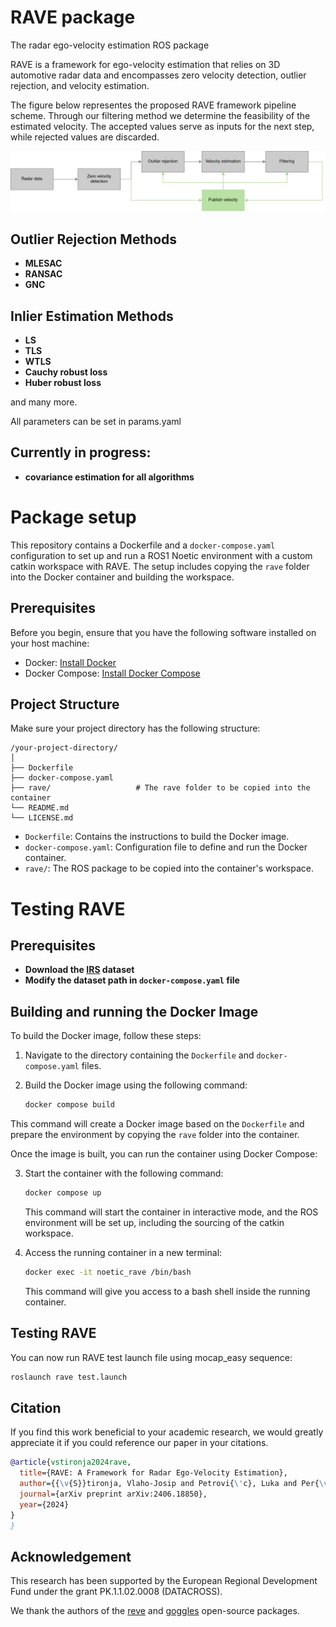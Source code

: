 # RAVE package
The radar ego-velocity estimation ROS package


RAVE is  a framework for ego-velocity estimation that relies on 3D automotive radar data and encompasses zero velocity detection, outlier rejection, and velocity estimation.


The figure below representes the proposed RAVE framework pipeline scheme. Through our filtering method we determine the feasibility of the estimated velocity. The accepted values serve as inputs for the next step, while rejected values are discarded.

<img src="rave.png" width="800"/>



## Outlier Rejection Methods
- **MLESAC**
- **RANSAC**
- **GNC**

## Inlier Estimation Methods
- **LS**
- **TLS**
- **WTLS**
- **Cauchy robust loss**
- **Huber robust loss**

and many more. 

All parameters can be set in params.yaml 

## Currently in progress:
- **covariance estimation for all algorithms**



# Package setup

This repository contains a Dockerfile and a `docker-compose.yaml` configuration to set up and run a ROS1 Noetic environment with a custom catkin workspace with RAVE. The setup includes copying the `rave` folder into the Docker container and building the workspace.

## Prerequisites

Before you begin, ensure that you have the following software installed on your host machine:

- Docker: [Install Docker](https://docs.docker.com/get-docker/)
- Docker Compose: [Install Docker Compose](https://docs.docker.com/compose/install/)


## Project Structure

Make sure your project directory has the following structure:

```
/your-project-directory/
│
├── Dockerfile
├── docker-compose.yaml
├── rave/                   # The rave folder to be copied into the container
└── README.md
└── LICENSE.md
```

- `Dockerfile`: Contains the instructions to build the Docker image.
- `docker-compose.yaml`: Configuration file to define and run the Docker container.
- `rave/`: The ROS package to be copied into the container's workspace.


# Testing RAVE

## Prerequisites
- **Download the [IRS](https://christopherdoer.github.io/datasets/irs_rtvi_datasets_iros2021) dataset**
- **Modify the dataset path in `docker-compose.yaml` file**


## Building and running the Docker Image

To build the Docker image, follow these steps:

1. Navigate to the directory containing the `Dockerfile` and `docker-compose.yaml` files.

2. Build the Docker image using the following command:

   ```bash
   docker compose build
   ```

This command will create a Docker image based on the `Dockerfile` and prepare the environment by copying the `rave` folder into the container.


Once the image is built, you can run the container using Docker Compose:

3. Start the container with the following command:

   ```bash
   docker compose up
   ```

   This command will start the container in interactive mode, and the ROS environment will be set up, including the sourcing of the catkin workspace.

4. Access the running container in a new terminal:

   ```bash
   docker exec -it noetic_rave /bin/bash
   ```

   This command will give you access to a bash shell inside the running container.

## Testing RAVE


   You can now run RAVE test launch file using mocap_easy sequence:

   ```bash
   roslaunch rave test.launch
   ```



## Citation
If you find this work beneficial to your academic research, we would greatly appreciate it if you could reference our paper in your citations.
```bibtex
@article{vstironja2024rave,
  title={RAVE: A Framework for Radar Ego-Velocity Estimation},
  author={{\v{S}}tironja, Vlaho-Josip and Petrovi{\'c}, Luka and Per{\v{s}}i{\'c}, Juraj and Markovi{\'c}, Ivan and Petrovi{\'c}, Ivan},
  journal={arXiv preprint arXiv:2406.18850},
  year={2024}
} 
}
```


## Acknowledgement
This research has been supported by the European Regional Development Fund under the grant PK.1.1.02.0008 (DATACROSS).

We thank the authors of the [reve](https://github.com/christopherdoer/reve) and [goggles](https://github.com/cstahoviak/goggles) open-source packages.




